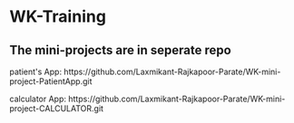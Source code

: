# WK-Training

## The mini-projects are in seperate repo

<p>patient's App: https://github.com/Laxmikant-Rajkapoor-Parate/WK-mini-project-PatientApp.git
<p>calculator App: https://github.com/Laxmikant-Rajkapoor-Parate/WK-mini-project-CALCULATOR.git


